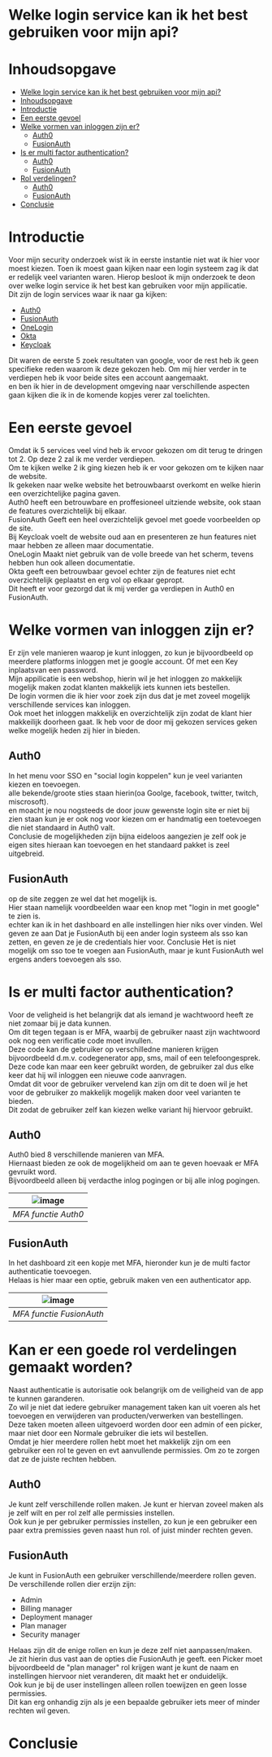 # Welke login service kan ik het best gebruiken voor mijn api?
# Inhoudsopgave   
- [Welke login service kan ik het best gebruiken voor mijn api?](#welke-login-service-kan-ik-het-best-gebruiken-voor-mijn-api)
- [Inhoudsopgave](#inhoudsopgave)
- [Introductie](#introductie)
- [Een eerste gevoel](#een-eerste-gevoel)
- [Welke vormen van inloggen zijn er?](#welke-vormen-van-inloggen-zijn-er)
  * [Auth0](#auth0)
  * [FusionAuth](#fusionauth)
- [Is er multi factor authentication?](#is-er-multi-factor-authentication)
  * [Auth0](#auth0-1)
  * [FusionAuth](#fusionauth-1)
- [Rol verdelingen?](#rol-verdelingen)
  * [Auth0](#auth0-2)
  * [FusionAuth](#fusionauth-2)
- [Conclusie](#conclusie)

# Introductie  
Voor mijn security onderzoek wist ik in eerste instantie niet wat ik hier voor moest kiezen.
Toen ik moest gaan kijken naar een login systeem zag ik dat er redelijk veel varianten waren.
Hierop besloot ik mijn onderzoek te deon over welke login service ik het best kan gebruiken voor mijn appilicatie.   
Dit zijn de login services waar ik naar ga kijken:
  - [Auth0](https://auth0.com/)
  - [FusionAuth](https://fusionauth.io/)
  - [OneLogin](https://developers.onelogin.com/)
  - [Okta](https://www.okta.com)
  - [Keycloak](https://www.keycloak.org/)   
  
Dit waren de eerste 5 zoek resultaten van google, voor de rest heb ik geen specifieke reden waarom ik deze gekozen heb. 
Om mij hier verder in te verdiepen heb ik voor beide sites een account aangemaakt.   
en ben ik hier in de development omgeving naar verschillende aspecten gaan kijken die ik in de komende kopjes verer zal toelichten.

# Een eerste gevoel
Omdat ik 5 services veel vind heb ik ervoor gekozen om dit terug te dringen tot 2.
Op deze 2 zal ik me verder verdiepen.   
Om te kijken welke 2 ik ging kiezen heb ik er voor gekozen om te kijken naar de website.   
Ik gekeken naar welke website het betrouwbaarst overkomt en welke hierin een overzichtelijke pagina gaven.   
Auth0 heeft een betrouwbare en proffesioneel uitziende website, ook staan de features overzichtelijk bij elkaar.   
FusionAuth Geeft een heel overzichtelijk gevoel met goede voorbeelden op de site.   
Bij Keycloak voelt de website oud aan en presenteren ze hun features niet maar hebben ze alleen maar documentatie.   
OneLogin Maakt niet gebruik van de volle breede van het scherm, tevens hebben hun ook alleen documentatie.   
Okta geeft een betrouwbaar gevoel echter zijn de features niet echt overzichtelijk geplaatst en erg vol op elkaar gepropt.  
Dit heeft er voor gezorgd dat ik mij verder ga verdiepen in Auth0 en FusionAuth.

# Welke vormen van inloggen zijn er?
Er zijn vele manieren waarop je kunt inloggen, zo kun je bijvoordbeeld op meerdere platforms inloggen met je google account.
Of met een Key inplaatsvan een password.   
Mijn appilicatie is een webshop, hierin wil je het inloggen zo makkelijk mogelijk maken zodat klanten makkelijk iets kunnen iets bestellen.   
De login vormen die ik hier voor zoek zijn dus dat je met zoveel mogelijk verschillende services kan inloggen.   
Ook moet het inloggen makkelijk en overzichtelijk zijn zodat de klant hier makkeilijk doorheen gaat.
Ik heb voor de door mij gekozen services geken welke mogelijk heden zij hier in bieden.  

## Auth0   
In het menu voor SSO en "social login koppelen" kun je veel varianten kiezen en toevoegen.   
alle bekende/groote sties staan hierin(oa Goolge, facebook, twitter, twitch, miscrosoft).   
en moacht je nou nogsteeds de door jouw gewenste login site er niet bij zien staan kun je er ook nog voor kiezen om er handmatig
een toetevoegen die niet standaard in Auth0 valt.   
Conclusie de mogelijkheden zijn bijna eideloos aangezien je zelf ook je eigen sites hieraan kan toevoegen
en het standaard pakket is zeel uitgebreid.   

## FusionAuth   
op de site zeggen ze wel dat het mogelijk is.   
Hier staan namelijk voordbeelden waar een knop met "login in met google" te zien is.   
echter kan ik in het dashboard en alle instellingen hier niks over vinden.
Wel geven ze aan Dat je FusionAuth bij een ander login systeem als sso kan zetten,
en geven ze je de credentials hier voor.
Conclusie Het is niet mogelijk om sso toe te voegen aan FusionAuth, maar je kunt FusionAuth wel ergens anders toevoegen als sso.

# Is er multi factor authentication?   
Voor de veligheid is het belangrijk dat als iemand je wachtwoord heeft ze niet zomaar bij je data kunnen.   
Om dit tegen tegaan is er MFA, waarbij de gebruiker naast zijn wachtwoord ook nog een verificatie code moet invullen.   
Deze code kan de gebruiker op verschilledne manieren krijgen bijvoordbeeld d.m.v. codegenerator app, sms, mail of een telefoongesprek.   
Deze code kan maar een keer gebruikt worden, de gebruiker zal dus elke keer dat hij wil inloggen een nieuwe code aanvragen.   
Omdat dit voor de gebruiker vervelend kan zijn om dit te doen wil je het voor de gebruiker zo makkelijk mogelijk maken door veel varianten te bieden.   
Dit zodat de gebruiker zelf kan kiezen welke variant hij hiervoor gebruikt.
## Auth0   
Auth0 bied 8 verschillende manieren van MFA.   
Hiernaast bieden ze ook de mogelijkheid om aan te geven hoevaak er MFA gevruikt word.   
Bijvoordbeeld alleen bij verdacthe inlog pogingen or bij alle inlog pogingen.

| ![image](https://user-images.githubusercontent.com/84378377/172625887-a1e8ca5f-a448-4d2f-92b2-0ce9e4b81830.png) | 
| :--: |
| _MFA functie Auth0_ | 

## FusionAuth   
In het dashboard zit een kopje met MFA, hieronder kun je de multi factor authenticatie toevoegen.   
Helaas is hier maar een optie, gebruik maken ven een authenticator app.

| ![image](https://user-images.githubusercontent.com/84378377/172623029-88aff630-61fc-4928-af5d-d38c41fcfc08.png) | 
| :--: |
| _MFA functie FusionAuth_ | 

# Kan er een goede rol verdelingen gemaakt worden?   
Naast authenticatie is autorisatie ook belangrijk om de veiligheid van de app te kunnen garanderen.   
Zo wil je niet dat iedere gebruiker management taken kan uit voeren als het toevoegen en verwijderen van producten/verwerken van bestellingen.   
Deze taken moeten alleen uitgevoerd worden door een admin of een picker, maar niet door een Normale gebruiker die iets wil bestellen.   
Omdat je hier meerdere rollen hebt moet het makkelijk zijn om een gebruiker een rol te geven en evt aanvullende permissies.
Om zo te zorgen dat ze de juiste rechten hebben.
## Auth0   
Je kunt zelf verschillende rollen maken. Je kunt er hiervan zoveel maken als je zelf wilt en per rol zelf alle permissies instellen.   
Ook kun je per gebruiker permissies instellen, zo kun je een gebruiker een paar extra premissies geven naast hun rol. of juist minder rechten geven.   

## FusionAuth  
Je kunt in FusionAuth een gebruiker verschillende/meerdere rollen geven.   
De verschillende rollen dier erzijn zijn:   
 - Admin
 - Billing manager
 - Deployment manager
 - Plan manager
 - Security manager   
 
Helaas zijn dit de enige rollen en kun je deze zelf niet aanpassen/maken.   
Je zit hierin dus vast aan de opties die FusionAuth je geeft. een Picker moet bijvoordbeeld de "plan manager" rol krijgen want je kunt de naam en instellingen hiervoor niet veranderen, dit maakt het er onduidelijk.   
Ook kun je bij de user instellingen alleen rollen toewijzen en geen losse permissies.   
Dit kan erg onhandig zijn als je een bepaalde gebruiker iets meer of minder rechten wil geven.   
   
# Conclusie   
